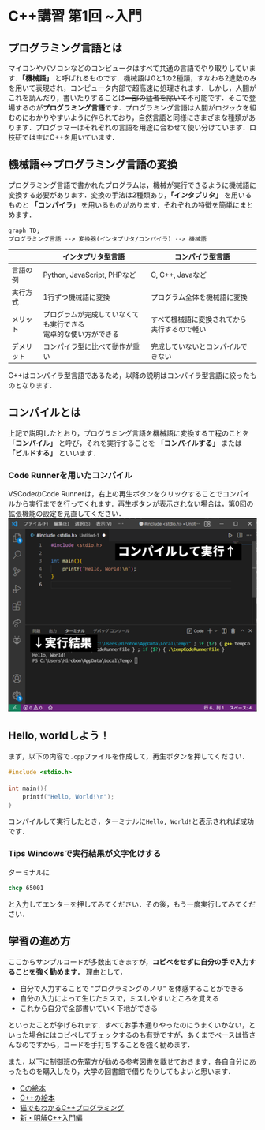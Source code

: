 # C++講習 第1回 ~入門
## プログラミング言語とは
マイコンやパソコンなどのコンピュータはすべて共通の言語でやり取りしています．**「機械語」** と呼ばれるものです．機械語は0と1の2種類，すなわち2進数のみを用いて表現され，コンピュータ内部で超高速に処理されます．しかし，人間がこれを読んだり，書いたりすることは~~一部の猛者を除いて~~不可能です．そこで登場するのが**プログラミング言語**です．プログラミング言語は人間がロジックを組むのにわかりやすいように作られており，自然言語と同様にさまざまな種類があります．プログラマーはそれぞれの言語を用途に合わせて使い分けています．ロ技研では主にC++を用いています．

## 機械語↔プログラミング言語の変換
プログラミング言語で書かれたプログラムは，機械が実行できるように機械語に変換する必要があります．変換の手法は2種類あり，**「インタプリタ」** を用いるものと **「コンパイラ」** を用いるものがあります．それぞれの特徴を簡単にまとめます．

```mermaid
graph TD;
プログラミング言語 --> 変換器(インタプリタ/コンパイラ) --> 機械語
```

|           |インタプリタ型言語         |コンパイラ型言語|
|---|---|---|
|言語の例   |Python, JavaScript, PHPなど|C, C++, Javaなど|
|実行方式   |1行ずつ機械語に変換        |プログラム全体を機械語に変換|
|メリット   |プログラムが完成していなくても実行できる<br>電卓的な使い方ができる|すべて機械語に変換されてから実行するので軽い|
|デメリット|コンパイラ型に比べて動作が重い|完成していないとコンパイルできない|

C++はコンパイラ型言語であるため，以降の説明はコンパイラ型言語に絞ったものとなります．

## コンパイルとは
上記で説明したとおり，プログラミング言語を機械語に変換する工程のことを **「コンパイル」** と呼び，それを実行することを **「コンパイルする」** または **「ビルドする」** といいます．
### Code Runnerを用いたコンパイル
VSCodeのCode Runnerは，右上の再生ボタンをクリックすることでコンパイルから実行までを行ってくれます．再生ボタンが表示されない場合は，第0回の拡張機能の設定を見直してください．
![fig4](img/fig04.png)

## Hello, worldしよう！
まず，以下の内容で`.cpp`ファイルを作成して，再生ボタンを押してください．

```cpp
#include <stdio.h>

int main(){
    printf("Hello, World!\n");
}
```
コンパイルして実行したとき，ターミナルに`Hello, World!`と表示されれば成功です．

### Tips Windowsで実行結果が文字化けする
ターミナルに
```bat
chcp 65001
```
と入力してエンターを押してみてください．その後，もう一度実行してみてください．

## 学習の進め方
ここからサンプルコードが多数出てきますが，**コピペをせずに自分の手で入力することを強く勧めます．** 理由として，
- 自分で入力することで "プログラミングのノリ" を体感することができる
- 自分の入力によって生じたミスで，ミスしやすいところを覚える
- これから自分で全部書いていく下地ができる

といったことが挙げられます．すべてお手本通りやったのにうまくいかない，といった場合にはコピペしてチェックするのも有効ですが，あくまでベースは皆さんなのですから，コードを手打ちすることを強く勧めます．

また，以下に制御班の先輩方が勧める参考図書を載せておきます．各自自分にあったものを購入したり，大学の図書館で借りたりしてもよいと思います．
- [Cの絵本](https://www.amazon.co.jp/dp/479815038X)
- [C++の絵本](https://www.amazon.co.jp/dp/4798151904)
- [猫でもわかるC++プログラミング](https://www.amazon.co.jp/dp/4797372796)
- [新・明解C++入門編](https://www.amazon.co.jp/dp/4797394633)
